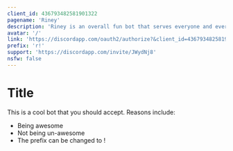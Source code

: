 ```yaml
---
client_id: 436793482581901322
pagename: 'Riney'
description: 'Riney is an overall fun bot that serves everyone and everything. It''s unique in his own way. And is excited to meet you and your server :)'
avatar: '/'
link: 'https://discordapp.com/oauth2/authorize?&client_id=436793482581901322&scope=bot&permissions=470019135'
prefix: 'r!'
support: 'https://discordapp.com/invite/JWydNj8'
nsfw: false
---
```

# Title

This is a cool bot that you should accept.
Reasons include:

- Being awesome
- Not being un-awesome
- The prefix can be changed to !

<!--
  Stan LOONA
  Stan Talent
-->
